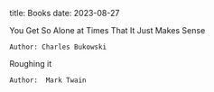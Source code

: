 title: Books
date: 2023-08-27






You Get So Alone at Times That It Just Makes Sense

```Author: Charles Bukowski```


Roughing it

```Author:  Mark Twain```


